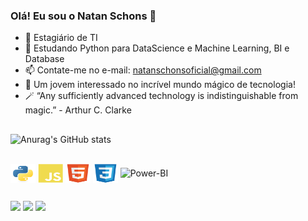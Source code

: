 ### Olá! Eu sou o Natan Schons 👋


- 🔭 Estagiário de TI 
- 🌱 Estudando Python para DataScience e Machine Learning, BI e Database
- 📫 Contate-me no e-mail: natanschonsoficial@gmail.com
- 🚀 Um jovem interessado no incrível mundo mágico de tecnologia!
- 🪄 “Any sufficiently advanced technology is indistinguishable from magic.” - Arthur C. Clarke 


##

![Anurag's GitHub stats](https://github-readme-stats.vercel.app/api?username=schonsnatan&show_icons=true&count_private=true&theme=dracula)

<div style="display: inline_block"><br>
  <img align="center" alt="Rafa-Python" height="30" width="40" src="https://raw.githubusercontent.com/devicons/devicon/master/icons/python/python-original.svg">
  <img align="center" alt="Rafa-Js" height="30" width="40" src="https://raw.githubusercontent.com/devicons/devicon/master/icons/javascript/javascript-plain.svg">
  <img align="center" alt="Rafa-HTML" height="30" width="40" src="https://raw.githubusercontent.com/devicons/devicon/master/icons/html5/html5-original.svg">
  <img align="center" alt="Rafa-CSS" height="30" width="40" src="https://raw.githubusercontent.com/devicons/devicon/master/icons/css3/css3-original.svg">
  <img align="center" alt="Power-BI" height="30" width="40" src="https://raw.githubusercontent.com/microsoft/PowerBI-Icons/2bf1c982fb24528eee1559a96a25eb534c175cfd/SVG/Power-BI.svg"
</div>

 ##
 
<div> 
  <a href="https://www.instagram.com/natanschons/" target="_blank"><img src="https://img.shields.io/badge/-Instagram-%23E4405F?style=for-the-badge&logo=instagram&logoColor=white" target="_blank"></a>
  <a href = "mailto:natanschonsoficial@gmail.com"><img src="https://img.shields.io/badge/-Gmail-%23333?style=for-the-badge&logo=gmail&logoColor=white" target="_blank"></a>
  <a href="https://www.linkedin.com/in/natanschons/" target="_blank"><img src="https://img.shields.io/badge/-LinkedIn-%230077B5?style=for-the-badge&logo=linkedin&logoColor=white" target="_blank"></a> 
</div>
